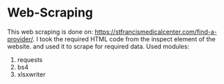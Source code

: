 # Web-Scraping
This web scraping is done on: https://stfrancismedicalcenter.com/find-a-provider/.
I took the required HTML code from the inspect element of the website.
and used it to scrape for required data.
Used modules:
1) requests
2) bs4
3) xlsxwriter
